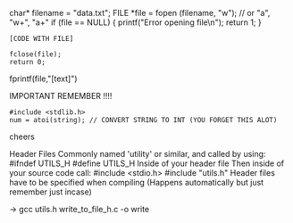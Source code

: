 char* filename = "data.txt";
    FILE *file = fopen (filename, "w"); // or "a", "w+", "a+"
    if (file == NULL) {
        printf("Error opening file\n");
        return 1;
    }

    [CODE WITH FILE]

    fclose(file);
    return 0;

fprintf(file,"[text]")

IMPORTANT REMEMBER !!!!

    #include <stdlib.h>
    num = atoi(string); // CONVERT STRING TO INT (YOU FORGET THIS ALOT)

cheers

Header Files
Commonly named 'utility' or similar, and called by using:
    #ifndef UTILS_H
    #define UTILS_H
Inside of your header file
Then inside of your source code call:
    #include <stdio.h>
    #include "utils.h"
Header files have to be specified when compiling
(Happens automatically but just remember just incase)

 -> gcc utils.h write_to_file_h.c -o write
